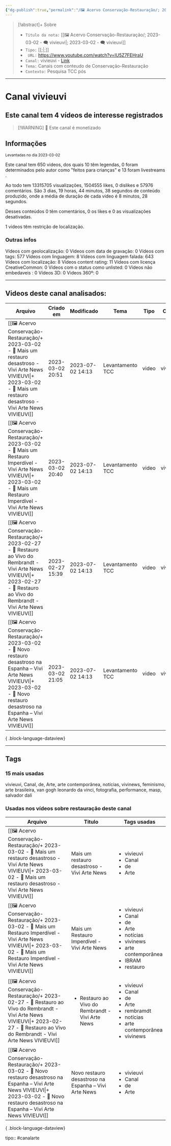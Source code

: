 ```yaml
---
{"dg-publish":true,"permalink":"/🖼️ Acervo Conservação-Restauração/; 2023-03-02 - 🗨️ vivieuvi/","tags":["🖼️/🗨️"]}
---
```


>[!abstract]+ Sobre
>- `Titulo da nota:`  [[🖼️ Acervo Conservação-Restauração/; 2023-03-02 - 🗨️ vivieuvi\|; 2023-03-02 - 🗨️ vivieuvi]]
>- `Tipo:`  [[;\|;]]
>- ` URL:`  https://www.youtube.com/watch?v=lU5Z7FEHraU
>- `Canal:` vivieuvi - [Link](http://www.youtube.com/@vivieuvi)
>- `Tema:`  Canais com conteudo de Conservação-Restauração
>- ` Contexto: `  Pesquisa TCC pós
***

# Canal vivieuvi
## Este canal tem 4 vídeos de interesse registrados
>[!WARNING] 💸 Este canal é monetizado
## Informações
<small> Levantadas no dia 2023-03-02 </small>


Este canal tem 650 videos, dos quais 10 têm legendas, 0 foram determinados pelo autor como "feitos para crianças" e 13 foram livestreams .

Ao todo tem 13315705 visualizações, 1504555 likes, 0 dislikes e 57976 comentários.
São 3 dias, 19 horas, 44 minutos, 38 segundos de conteúdo produzido, onde a média de duração de cada video é 8 minutos, 28 segundos.

Desses conteúdos 0 têm comentários, 0 os likes e 0 as visualizações desativadas.

1 videos têm restrição de localização.

### Outras infos

Vídeos com geolocalização: 0
Vídeos com data de gravação: 0
Vídeos com tags: 577
Vídeos com linguagem: 8
Vídeos com linguagem falada: 643
Vídeos com localização: 8
Vídeos content rating: 11
Vídeos com licença CreativeCommon: 0
Vídeos com o status como unlisted: 0
Vídeos não embedaveis : 0
Vídeos 3D: 0
Videos 360º: 0

***
## Videos deste canal analisados:
| Arquivo                                                                                                                                                                                                            | Criado em        | Modificado       | Tema             | Tipo  | Canal    |
| ------------------------------------------------------------------------------------------------------------------------------------------------------------------------------------------------------------------ | ---------------- | ---------------- | ---------------- | ----- | -------- |
| [[🖼️ Acervo Conservação-Restauração/+ 2023-03-02   -  🎥️ Mais um restauro desastroso - Vivi Arte News VIVIEUVI\|+ 2023-03-02   -  🎥️ Mais um restauro desastroso - Vivi Arte News VIVIEUVI]]                 | 2023-03-02 20:51 | 2023-07-02 14:13 | Levantamento TCC | video | vivieuvi |
| [[🖼️ Acervo Conservação-Restauração/+ 2023-03-02   -  🎥️ Mais um Restauro Imperdível - Vivi Arte News VIVIEUVI\|+ 2023-03-02   -  🎥️ Mais um Restauro Imperdível - Vivi Arte News VIVIEUVI]]                 | 2023-03-02 20:40 | 2023-07-02 14:13 | Levantamento TCC | video | vivieuvi |
| [[🖼️ Acervo Conservação-Restauração/+ 2023-02-27   -  🎥️ Restauro ao Vivo do Rembrandt - Vivi Arte News VIVIEUVI\|+ 2023-02-27   -  🎥️ Restauro ao Vivo do Rembrandt - Vivi Arte News VIVIEUVI]]             | 2023-02-27 15:39 | 2023-07-02 14:13 | Levantamento TCC | video | vivieuvi |
| [[🖼️ Acervo Conservação-Restauração/+ 2023-03-02   -  🎥️ Novo restauro desastroso na Espanha – Vivi Arte News VIVIEUVI\|+ 2023-03-02   -  🎥️ Novo restauro desastroso na Espanha – Vivi Arte News VIVIEUVI]] | 2023-03-02 21:05 | 2023-07-02 14:13 | Levantamento TCC | video | vivieuvi |

{ .block-language-dataview}
***

## Tags
### 15 mais usadas

vivieuvi, Canal, de, Arte, arte contemporânea, notícias, vivinews, feminismo, arte brasileira, van gogh leonardo da vinci, fotografia, performance, masp, salvador dali

### Usadas nos vídeos sobre restauração deste canal
| Arquivo                                                                                                                                                                                                            | Titulo                                                           | Tags usadas                                                                                                                                                  |
| ------------------------------------------------------------------------------------------------------------------------------------------------------------------------------------------------------------------ | ---------------------------------------------------------------- | ------------------------------------------------------------------------------------------------------------------------------------------------------------ |
| [[🖼️ Acervo Conservação-Restauração/+ 2023-03-02   -  🎥️ Mais um restauro desastroso - Vivi Arte News VIVIEUVI\|+ 2023-03-02   -  🎥️ Mais um restauro desastroso - Vivi Arte News VIVIEUVI]]                 | Mais um restauro desastroso - Vivi Arte News                     | <ul><li>vivieuvi</li><li>Canal</li><li>de</li><li>Arte</li></ul>                                                                                             |
| [[🖼️ Acervo Conservação-Restauração/+ 2023-03-02   -  🎥️ Mais um Restauro Imperdível - Vivi Arte News VIVIEUVI\|+ 2023-03-02   -  🎥️ Mais um Restauro Imperdível - Vivi Arte News VIVIEUVI]]                 | Mais um Restauro Imperdível - Vivi Arte News                     | <ul><li>vivieuvi</li><li>Canal</li><li>de</li><li>Arte</li><li>notícias</li><li>vivinews</li><li>arte contemporânea</li><li>IBRAM</li><li>restauro</li></ul> |
| [[🖼️ Acervo Conservação-Restauração/+ 2023-02-27   -  🎥️ Restauro ao Vivo do Rembrandt - Vivi Arte News VIVIEUVI\|+ 2023-02-27   -  🎥️ Restauro ao Vivo do Rembrandt - Vivi Arte News VIVIEUVI]]             | <ul><li>Restauro ao Vivo do Rembrandt - Vivi Arte News</li></ul> | <ul><li>vivieuvi</li><li>Canal</li><li>de</li><li>Arte</li><li>rembramdt</li><li>notícias</li><li>arte contemporânea</li><li>vivinews</li></ul>              |
| [[🖼️ Acervo Conservação-Restauração/+ 2023-03-02   -  🎥️ Novo restauro desastroso na Espanha – Vivi Arte News VIVIEUVI\|+ 2023-03-02   -  🎥️ Novo restauro desastroso na Espanha – Vivi Arte News VIVIEUVI]] | Novo restauro desastroso na Espanha – Vivi Arte News             | <ul><li>vivieuvi</li><li>Canal</li><li>de</li><li>Arte</li></ul>                                                                                             |

{ .block-language-dataview}



tipo:: #canalarte
